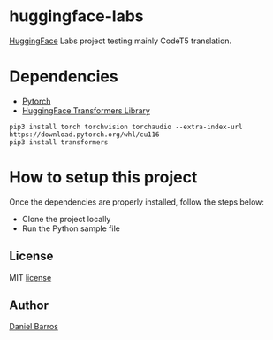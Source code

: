 # huggingface-labs

[HuggingFace](https://huggingface.co/) Labs project testing mainly CodeT5 translation.

# Dependencies

- [Pytorch](https://pytorch.org/get-started/locally/)
- [HuggingFace Transformers Library](https://huggingface.co/docs/transformers/installation)

```console
pip3 install torch torchvision torchaudio --extra-index-url https://download.pytorch.org/whl/cu116
pip3 install transformers
```

# How to setup this project

Once the dependencies are properly installed, follow the steps below:

- Clone the project locally
- Run the Python sample file

## License

MIT [license](https://github.com/dbarros1979/huggingface-labs/blob/main/LICENSE)

## Author

[Daniel Barros](https://github.com/dbarros1979)